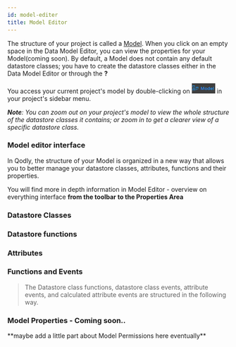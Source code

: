 ```yaml
---
id: model-editer
title: Model Editor
---
```

The structure of your project is called a [Model](model/model-editer.md). When you click on an
empty space in the Data Model Editor, you can view the properties for
your Model(coming soon). By default, a Model does not contain any
default datastore classes; you have to create the datastore classes
either in the Data Model Editor or through the **?**

You access your current project\'s model by double-clicking on
![alt-text](img/model-icon.png) in your project's sidebar menu.

***Note**: You can zoom out on your project's model to view the whole
structure of the datastore classes it contains; or zoom in to get a
clearer view of a specific datastore class.*

### Model editor interface

In Qodly, the structure of your Model is organized in a new way that
allows you to better manage your datastore classes, attributes,
functions and their properties.

You will find more in depth information in Model Editor - overview on
everything interface **from the toolbar to the Properties Area**

### Datastore Classes

### Datastore functions 

### Attributes

### Functions and Events 

> The Datastore class functions, datastore class events, attribute
> events, and calculated attribute events are structured in the
> following way.

### Model Properties - Coming soon..

\*\*maybe add a little part about Model Permissions here
eventually\*\*

##### 

